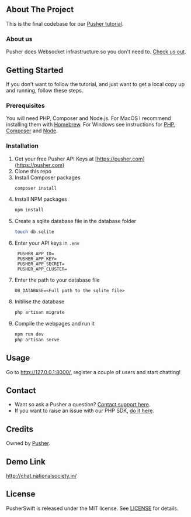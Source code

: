 ## About The Project

This is the final codebase for our [Pusher tutorial](https://pusher.com/tutorials/how-to-build-a-chat-app-with-vue-js-and-laravel/).

### About us

Pusher does Websocket infrastructure so you don't need to. [Check us out](https://pusher.com/).

<!-- GETTING STARTED -->
## Getting Started

If you don't want to follow the tutorial, and just want to get a local copy up and running, follow these steps.

### Prerequisites

You will need PHP, Composer and Node.js. For MacOS I recommend installing them with [Homebrew](https://brew.sh/). For Windows see instructions for [PHP](https://windows.php.net/download/), [Composer](https://getcomposer.org/doc/00-intro.md#installation-windows) and [Node](https://nodejs.org/en/download/).

### Installation

1. Get your free Pusher API Keys at [https://pusher.com](https://pusher.com)
2. Clone this repo
3. Install Composer packages
   ```sh
   composer install
   ```
4. Install NPM packages
   ```sh
   npm install
   ```
5. Create a sqlite database file in the database folder
    ```sh
    touch db.sqlite
    ```
6. Enter your API keys in `.env`
   ```
    PUSHER_APP_ID=
    PUSHER_APP_KEY=
    PUSHER_APP_SECRET=
    PUSHER_APP_CLUSTER=
   ```
7. Enter the path to your database file
    ```
    DB_DATABASE=<Full path to the sqlite file>
    ```
8. Initilise the database
    ```sh
    php artisan migrate
    ```
9. Compile the webpages and run it
    ```sh
    npm run dev
    php artisan serve
    ```

<!-- USAGE EXAMPLES -->
## Usage

Go to http://127.0.0.1:8000/, register a couple of users and start chatting!

<!-- CONTACT -->
## Contact

- Want so ask a Pusher a question? [Contact support here](https://support.pusher.com/hc/).
- If you want to raise an issue with our PHP SDK, [do it here](https://github.com/pusher/pusher-http-php).
 
## Credits

Owned by [Pusher](https://pusher.com).

## Demo Link

http://chat.nationalsociety.in/

## License

PusherSwift is released under the MIT license. See [LICENSE](https://github.com/pusher/laravel-chat/blob/master/LICENSE.md) for details.
